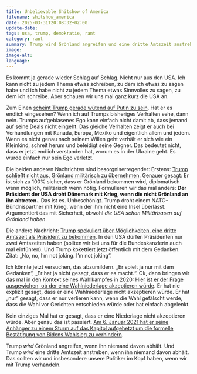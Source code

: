 ```yaml
---
title: Unbelievable Shitshow of America
filename: shitshow_america
date: 2025-03-31T20:08:32+02:00
update-date:
tags: usa, trump, demokratie, rant
category: rant
summary: Trump wird Grönland angreifen und eine dritte Amtszeit anstreben, wenn ihn niemand davon abhält. Hier sind meine Argumente dafür.
image:
image-alt:
language:
---
```


Es kommt ja gerade wieder Schlag auf Schlag. Nicht nur aus den USA. Ich kann nicht zu jedem Thema etwas schreiben, zu dem ich etwas zu sagen habe und ich habe nicht zu jedem Thema etwas Sinnvolles zu sagen, zu dem ich schreibe. Aber schauen wir uns mal ganz kurz die USA an.

Zum Einen [scheint Trump gerade wütend auf Putin zu sein](https://www.theguardian.com/us-news/2025/mar/30/donald-trump-angry-vladimir-putin-ukraine-nbc). Hat er es endlich eingesehen? Wenn ich auf Trumps bisheriges Verhalten sehe, dann nein. Trumps aufgeblasenes Ego kann einfach nicht damit ab, dass jemand auf seine Deals nicht eingeht. Das gleiche Verhalten zeigt er auch bei Verhandlungen mit Kanada, Europa, Mexiko und eigentlich allem und jedem. Wenn es nicht genau nach seinem Willen geht verhält er sich wie ein Kleinkind, schreit herum und beleidigt seine Gegner. Das bedeutet nicht, dass er jetzt endlich verstanden hat, worum es in der Ukraine geht. Es wurde einfach nur sein Ego verletzt.

Die beiden anderen Nachrichten sind besorgniserregender: Erstens: [Trump schließt nicht aus, Grönland militärisch zu übernehmen](https://apnews.com/article/trump-biden-offshore-drilling-gulf-of-america-fa66f8d072eb39c00a8128a8941ede75). Genauer gesagt: Er ist sich zu 100% sicher, dass er Grönland bekommen wird, diplomatisch wenn möglich, militärisch wenn nötig. Formulieren wir das mal anders: **Der Präsident der USA droht Dänemark mit Krieg, wenn die nicht Grönland an ihn abtreten.**. Das ist es. Unbeschönigt. Trump droht einem NATO-Bündnispartner mit Krieg, wenn der ihm nicht eine Insel überlässt. Argumentiert das mit Sicherheit, obwohl _die USA schon Militärbasen auf Grönland haben_.

Die andere Nachricht: [Trump spekuliert über Möglichkeiten, eine dritte Amtszeit als Präsident zu bekommen](https://www.theguardian.com/us-news/2025/mar/30/trump-third-term-president). In den USA dürfen Präsidenten nur zwei Amtszeiten haben (sollten wir bei uns für die Bundeskanzlerin auch mal einführen). Und Trump kokettiert jetzt öffentlich mit dem Gedanken. Zitat: „No, no, I’m not joking. I’m not joking“.

Ich könnte jetzt versuchen, das abzumildern. „Er spielt ja nur mit dem Gedanken“, „Er hat ja nicht gesagt, dass er es macht.“. Ok, dann bringen wir das mal in den Kontext seines Wahlkampfes in 2020: Hier [ist er der Frage ausgewichen, ob der eine Wahlniederlage akzeptieren würde](https://edition.cnn.com/2020/09/24/politics/trump-election-warnings-leaving-office/index.html). Er hat nie explizit gesagt, dass er eine Wahlniederlage nicht akzeptieren würde. Er hat „nur“ gesagt, dass er nur verlieren kann, wenn die Wahl gefälscht werde, dass die Wahl vor Gerichten entschieden würde oder hat einfach abgelenkt.

Kein einziges Mal hat er gesagt, dass er eine Niederlage nicht akzeptieren würde. Aber genau das ist passiert. [Am 6. Januar 2021 hat er seine Anhänger zu einem Sturm auf das Kapitol aufgehetzt um die formelle Bestätigung von Bidens Wahlsieg zu verhindern](https://de.wikipedia.org/wiki/Sturm_auf_das_Kapitol_in_Washington_2021).

Trump _wird_ Grönland angreifen, wenn ihn niemand davon abhält. Und Trump _wird_ eine dritte Amtszeit anstreben, wenn ihn niemand davon abhält. Das sollten wir und insbesondere unsere Politiker im Kopf haben, wenn wir mit Trump verhandeln.
